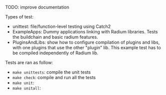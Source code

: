 TODO: improve documentation

Types of test:
 - unittest: file/function-level testing using Catch2
 - ExampleApps: Dummy applications linking with Radium libraries. Tests the buildchain and basic radium features.
 - PluginsAndLibs: show how to configure compilation of plugins and libs, with one plugins that use the other "plugin" lib. This example test has to be compiled independently of Radium lib.

Tests are ran as follow:
 - `make unittests`: compile the unit tests
 - `make check`: compile and run all the tests
 - `make unit`:
 - `make unitall`:
